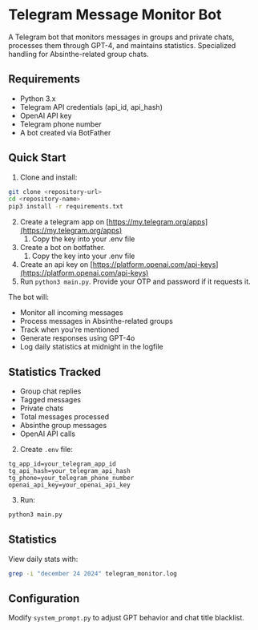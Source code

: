 # Telegram Message Monitor Bot
A Telegram bot that monitors messages in groups and private chats, processes them through GPT-4, and maintains statistics. Specialized handling for Absinthe-related group chats.

## Requirements
- Python 3.x
- Telegram API credentials (api_id, api_hash)
- OpenAI API key
- Telegram phone number
- A bot created via BotFather

## Quick Start
1. Clone and install:
```bash
git clone <repository-url>
cd <repository-name>
pip3 install -r requirements.txt
```
2. Create a telegram app on [https://my.telegram.org/apps](https://my.telegram.org/apps)
   1. Copy the key into your .env file
3. Create a bot on botfather.
   1. Copy the key into your .env file
4. Create an api key on [https://platform.openai.com/api-keys](https://platform.openai.com/api-keys)
5. Run `python3 main.py`. Provide your OTP and password if it requests it.

The bot will:
- Monitor all incoming messages
- Process messages in Absinthe-related groups
- Track when you're mentioned
- Generate responses using GPT-4o
- Log daily statistics at midnight in the logfile

## Statistics Tracked

- Group chat replies
- Tagged messages
- Private chats
- Total messages processed
- Absinthe group messages
- OpenAI API calls

2. Create `.env` file:
```env
tg_app_id=your_telegram_app_id
tg_api_hash=your_telegram_api_hash
tg_phone=your_telegram_phone_number
openai_api_key=your_openai_api_key
```

3. Run:
```bash
python3 main.py
```

## Statistics
View daily stats with:
```bash
grep -i "december 24 2024" telegram_monitor.log
```

## Configuration
Modify `system_prompt.py` to adjust GPT behavior and chat title blacklist.